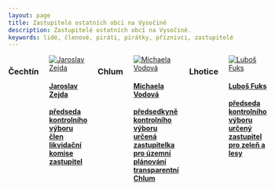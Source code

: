 ```yaml
---
layout: page
title: Zastupitelé ostatních obcí na Vysočině
description: Zastupitelé ostatních obcí na Vysočině.
keywords: lidé, členové, piráti, pirátky, příznivci, zastupitelé
---
```


<div class="o-section">
<div class="row"> 
<div class="columns medium-12">          
        
<div class="o-section-header o-section-header--bordered">
<h3 class="o-section__heading t-h2-super">
            Čechtín
</h3>
</div>
<div class="c-program-candidates">
<div class="c-program-candidate-badge">
<a class="c-program-candidate-badge__body" 
            href="https://trebicsko.pirati.cz/lide/jaroslav-zejda/">
<div class="c-program-candidate-badge__avatar">
<img 
            src="https://raw.githubusercontent.com/pirati-web/vysocina.pirati.cz/master/assets/img/people/jaroslav-zejda.jpg" 
            alt="Jaroslav Zejda" 
class="c-program-candidate-badge__avatar-image">
</div>
<div class="c-program-candidate-badge__description">
<h4 class="c-program-candidate-badge__name"><span class="c-headline-anchor">
            Jaroslav Zejda
</span></h4>
<strong class="c-program-candidate-badge__profession">
předseda kontrolního výboru<br>
člen likvidační komise<br>
zastupitel
</strong>
<p class="c-program-candidate-badge__bio">

</p>
</div>
</a>
</div>
</div>

<div class="o-section">
<div class="row"> 
<div class="columns medium-12">          
        
<div class="o-section-header o-section-header--bordered">
<h3 class="o-section__heading t-h2-super">
            Chlum
</h3>
</div>
<div class="c-program-candidates">
<div class="c-program-candidate-badge">
<a class="c-program-candidate-badge__body" 
            href="https://trebicsko.pirati.cz/lide/michaela-vodova/">
<div class="c-program-candidate-badge__avatar">
<img 
            src="https://raw.githubusercontent.com/pirati-web/vysocina.pirati.cz/master/assets/img/people/michaela-vodova.jpg" 
            alt="Michaela Vodová" 
class="c-program-candidate-badge__avatar-image">
</div>
<div class="c-program-candidate-badge__description">
<h4 class="c-program-candidate-badge__name"><span class="c-headline-anchor">
            Michaela Vodová
</span></h4>
<strong class="c-program-candidate-badge__profession">
předsedkyně kontrolního výboru<br>
určená zastupitelka pro územní plánování<br>
transparentní Chlum
</strong>
<p class="c-program-candidate-badge__bio">

</p>
</div>
</a>
</div>
</div>


<div class="o-section">
<div class="row"> 
<div class="columns medium-12">          
        
<div class="o-section-header o-section-header--bordered">
<h3 class="o-section__heading t-h2-super">
            Lhotice
</h3>
</div>
<div class="c-program-candidates">
<div class="c-program-candidate-badge">
<a class="c-program-candidate-badge__body" 
            href="https://trebicsko.pirati.cz/lide/lubos-fuks/">
<div class="c-program-candidate-badge__avatar">
<img 
            src="https://raw.githubusercontent.com/pirati-web/vysocina.pirati.cz/master/assets/img/people/lubos-fuks.jpg" 
            alt="Luboš Fuks" 
class="c-program-candidate-badge__avatar-image">
</div>
<div class="c-program-candidate-badge__description">
<h4 class="c-program-candidate-badge__name"><span class="c-headline-anchor">
            Luboš Fuks
</span></h4>
<strong class="c-program-candidate-badge__profession">
předseda kontrolního výboru<br>
určený zastupitel pro zeleň a lesy
</strong>
<p class="c-program-candidate-badge__bio">

</p>
</div>
</a>
</div>
</div>

